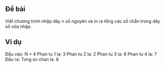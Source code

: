 ## Đề bài
Viết chương trình nhập dãy n số nguyên và in ra tổng các số chẵn trong dãy số vừa
nhập.
## Ví dụ
Đầu vào:
N = 4
Phan tu 1 la: 3
Phan tu 2 la: 2
Phan tu 3 la: 6
Phan tu 4 la: 7
Đầu ra:
Tong so chan la: 8
